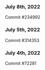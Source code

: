 ### July 8th, 2022

Commit #234992

### July 5th, 2022

Commit #314353


### July 4th, 2022

Commit #72281
